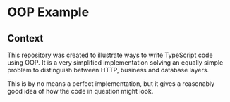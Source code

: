 # OOP Example

## Context

This repository was created to illustrate ways to write TypeScript code using OOP.
It is a very simplified implementation solving an equally simple problem to distinguish between HTTP, business and database layers.

This is by no means a perfect implementation, but it gives a reasonably good idea of how the code in question might look.
